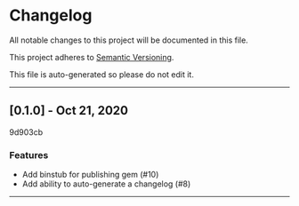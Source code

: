 # Changelog

All notable changes to this project will be documented in this file.

This project adheres to [Semantic Versioning](https://semver.org).

This file is auto-generated so please do not edit it.

----
## [0.1.0] - Oct 21, 2020
9d903cb
### Features
- Add binstub for publishing gem (#10)
- Add ability to auto-generate a changelog (#8)
----